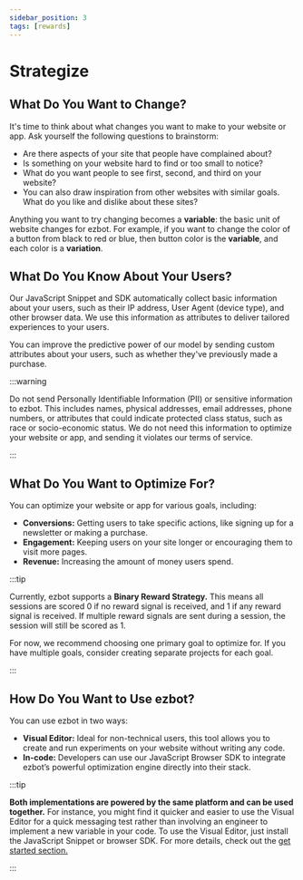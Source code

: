 ```yaml
---
sidebar_position: 3
tags: [rewards]
---
```


# Strategize

## What Do You Want to Change?

It's time to think about what changes you want to make to your website or app. Ask yourself the following questions to brainstorm:

- Are there aspects of your site that people have complained about?
- Is something on your website hard to find or too small to notice?
- What do you want people to see first, second, and third on your website?
- You can also draw inspiration from other websites with similar goals. What do you like and dislike about these sites?

Anything you want to try changing becomes a **variable**: the basic unit of website changes for ezbot. For example, if you want to change the color of a button from black to red or blue, then button color is the **variable**, and each color is a **variation**.

## What Do You Know About Your Users?

Our JavaScript Snippet and SDK automatically collect basic information about your users, such as their IP address, User Agent (device type), and other browser data. We use this information as attributes to deliver tailored experiences to your users.

You can improve the predictive power of our model by sending custom attributes about your users, such as whether they've previously made a purchase.

:::warning

Do not send Personally Identifiable Information (PII) or sensitive information to ezbot. This includes names, physical addresses, email addresses, phone numbers, or attributes that could indicate protected class status, such as race or socio-economic status. We do not need this information to optimize your website or app, and sending it violates our terms of service.

:::

## What Do You Want to Optimize For?

You can optimize your website or app for various goals, including:

- **Conversions:** Getting users to take specific actions, like signing up for a newsletter or making a purchase.
- **Engagement:** Keeping users on your site longer or encouraging them to visit more pages.
- **Revenue:** Increasing the amount of money users spend.

:::tip

Currently, ezbot supports a **Binary Reward Strategy.** This means all sessions are scored 0 if no reward signal is received, and 1 if any reward signal is received. If multiple reward signals are sent during a session, the session will still be scored as 1.

For now, we recommend choosing one primary goal to optimize for. If you have multiple goals, consider creating separate projects for each goal.

:::

## How Do You Want to Use ezbot?

You can use ezbot in two ways:

- **Visual Editor:** Ideal for non-technical users, this tool allows you to create and run experiments on your website without writing any code.
- **In-code:** Developers can use our JavaScript Browser SDK to integrate ezbot’s powerful optimization engine directly into their stack.

:::tip

**Both implementations are powered by the same platform and can be used together.** For instance, you might find it quicker and easier to use the Visual Editor for a quick messaging test rather than involving an engineer to implement a new variable in your code. To use the Visual Editor, just install the JavaScript Snippet or browser SDK. For more details, check out the [get started section.](/category/get-started)

:::

